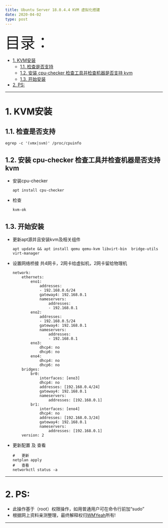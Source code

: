 ```yaml
---
title: Ubuntu Server 18.0.4.4 KVM 虚拟化搭建
date: 2020-04-02
type: post
---
```


<font size=20>目录：</font>
<!-- TOC -->

- [1. KVM安装](#1-kvm安装)
  - [1.1. 检查是否支持](#11-检查是否支持)
  - [1.2. 安装 cpu-checker 检查工具并检查机器是否支持 kvm](#12-安装-cpu-checker-检查工具并检查机器是否支持-kvm)
  - [1.3. 开始安装](#13-开始安装)
- [2. PS:](#2-ps)

<!-- /TOC -->

------
# 1. KVM安装
## 1.1. 检查是否支持
```
egrep -c '(vmx|svm)' /proc/cpuinfo
```

## 1.2. 安装 cpu-checker 检查工具并检查机器是否支持 kvm
*   安装cpu-checker
    ```
    apt install cpu-checker
    ```
*   检查
    ```
    kvm-ok
    ```
## 1.3. 开始安装
*   更新apt源并且安装kvm及相关组件
    ```
    apt update && apt install qemu qemu-kvm libvirt-bin  bridge-utils  virt-manager

    ```
*   设置网络桥接 共4网卡，2网卡给虚拟机，2网卡留给物理机
    ```
    network:
        ethernets:
            eno1:
                addresses:
                - 192.168.0.6/24
                gateway4: 192.168.0.1
                nameservers:
                    addresses:
                    - 192.168.0.1
            eno2:
                addresses:
                - 192.168.0.5/24
                gateway4: 192.168.0.1
                nameservers:
                    addresses:
                    - 192.168.0.1
            eno3:
                dhcp4: no
                dhcp6: no
            eno4:
                dhcp4: no
                dhcp6: no
        bridges:
            br0:
                interfaces: [eno3]
                dhcp4: no
                addresses: [192.168.0.4/24]
                gateway4: 192.168.0.1
                nameservers:
                    addresses: [192.168.0.1]
            br1:
                interfaces: [eno4]
                dhcp4: no
                addresses: [192.168.0.3/24]
                gateway4: 192.168.0.1
                nameservers:
                    addresses: [192.168.0.1]
        version: 2
    ```

*   更新配置 及 查看
    ```
    #   更新
    netplan apply
    #   查看
    networkctl status -a
    ```

------

# 2. PS:
* 此操作基于（root）权限操作，如用普通用户可在命令行前加“sudo”
* 根据网上资料亲测整理，最终解释权归[WMYeah][1]所有!
------

[1]:http://www.wmyeah.com




